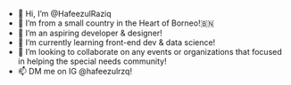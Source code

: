 - 👋 Hi, I’m @HafeezulRaziq
- 👀 I’m from a small country in the Heart of Borneo!🇧🇳
- 🚀 I’m an aspiring developer & designer!
- 🌱 I’m currently learning front-end dev & data science!
- 💞️ I’m looking to collaborate on any events or organizations that focused in helping the special needs community!
- 📫 DM me on IG @hafeezulrzq!

<!---
HafeezulRaziq/HafeezulRaziq is a ✨ special ✨ repository because its `README.md` (this file) appears on your GitHub profile.
You can click the Preview link to take a look at your changes.
--->
